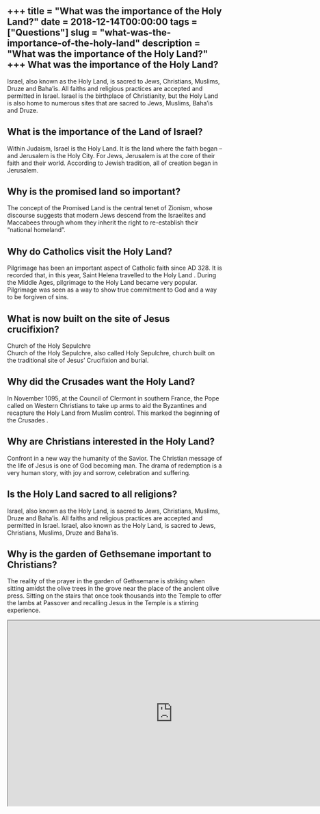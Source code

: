 +++
title = "What was the importance of the Holy Land?"
date = 2018-12-14T00:00:00
tags = ["Questions"]
slug = "what-was-the-importance-of-the-holy-land"
description = "What was the importance of the Holy Land?"
+++
What was the importance of the Holy Land?
-----------------------------------------

Israel, also known as the Holy Land, is sacred to Jews, Christians, Muslims, Druze and Baha’is. All faiths and religious practices are accepted and permitted in Israel. Israel is the birthplace of Christianity, but the Holy Land is also home to numerous sites that are sacred to Jews, Muslims, Baha’is and Druze.

What is the importance of the Land of Israel?
---------------------------------------------

Within Judaism, Israel is the Holy Land. It is the land where the faith began – and Jerusalem is the Holy City. For Jews, Jerusalem is at the core of their faith and their world. According to Jewish tradition, all of creation began in Jerusalem.

Why is the promised land so important?
--------------------------------------

The concept of the Promised Land is the central tenet of Zionism, whose discourse suggests that modern Jews descend from the Israelites and Maccabees through whom they inherit the right to re-establish their “national homeland”.

Why do Catholics visit the Holy Land?
-------------------------------------

Pilgrimage has been an important aspect of Catholic faith since AD 328. It is recorded that, in this year, Saint Helena travelled to the Holy Land . During the Middle Ages, pilgrimage to the Holy Land became very popular. Pilgrimage was seen as a way to show true commitment to God and a way to be forgiven of sins.

What is now built on the site of Jesus crucifixion?
---------------------------------------------------

Church of the Holy Sepulchre  
Church of the Holy Sepulchre, also called Holy Sepulchre, church built on the traditional site of Jesus’ Crucifixion and burial.

Why did the Crusades want the Holy Land?
----------------------------------------

In November 1095, at the Council of Clermont in southern France, the Pope called on Western Christians to take up arms to aid the Byzantines and recapture the Holy Land from Muslim control. This marked the beginning of the Crusades .

Why are Christians interested in the Holy Land?
-----------------------------------------------

Confront in a new way the humanity of the Savior. The Christian message of the life of Jesus is one of God becoming man. The drama of redemption is a very human story, with joy and sorrow, celebration and suffering.

Is the Holy Land sacred to all religions?
-----------------------------------------

Israel, also known as the Holy Land, is sacred to Jews, Christians, Muslims, Druze and Baha’is. All faiths and religious practices are accepted and permitted in Israel. Israel, also known as the Holy Land, is sacred to Jews, Christians, Muslims, Druze and Baha’is.

Why is the garden of Gethsemane important to Christians?
--------------------------------------------------------

The reality of the prayer in the garden of Gethsemane is striking when sitting amidst the olive trees in the grove near the place of the ancient olive press. Sitting on the stairs that once took thousands into the Temple to offer the lambs at Passover and recalling Jesus in the Temple is a stirring experience.

<iframe allow="accelerometer; autoplay; clipboard-write; encrypted-media; gyroscope; picture-in-picture" allowfullscreen="" class="__youtube_prefs__  epyt-is-override  no-lazyload" data-no-lazy="1" data-origheight="433" data-origwidth="770" data-skipgform_ajax_framebjll="" height="433" id="_ytid_63723" loading="lazy" src="https://www.youtube.com/embed/Fo77sTGpngQ?enablejsapi=1&autoplay=0&cc_load_policy=0&cc_lang_pref=&iv_load_policy=1&loop=0&modestbranding=0&rel=1&fs=1&playsinline=0&autohide=2&theme=dark&color=red&controls=1&" title="YouTube player" width="770"></iframe>